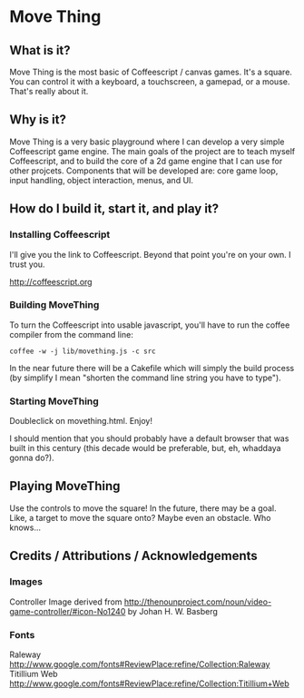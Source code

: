 # Move Thing

## What is it?

Move Thing is the most basic of Coffeescript / canvas games. It's a square. You can control it with a keyboard, a touchscreen, a gamepad, or a mouse. That's really about it.

## Why is it?

Move Thing is a very basic playground where I can develop a very simple Coffeescript game engine. The main goals of the project are to teach myself Coffeescript, and to build the core of a 2d game engine that I can use for other projcets. Components that will be developed are: core game loop, input handling, object interaction, menus, and UI.

## How do I build it, start it, and play it?

### Installing Coffeescript

I'll give you the link to Coffeescript. Beyond that point you're on your own. I trust you.

http://coffeescript.org

### Building MoveThing
To turn the Coffeescript into usable javascript, you'll have to run the coffee compiler from the command line:

    coffee -w -j lib/movething.js -c src

In the near future there will be a Cakefile which will simply the build process (by simplify I mean "shorten the command line string you have to type").

### Starting MoveThing

Doubleclick on movething.html. Enjoy!

I should mention that you should probably have a default browser that was built in this century (this decade would be preferable, but, eh, whaddaya gonna do?).

## Playing MoveThing

Use the controls to move the square! In the future, there may be a goal. Like, a target to move the square onto? Maybe even an obstacle. Who knows...

## Credits / Attributions / Acknowledgements

### Images

Controller Image derived from http://thenounproject.com/noun/video-game-controller/#icon-No1240 by Johan H. W. Basberg

### Fonts

Raleway http://www.google.com/fonts#ReviewPlace:refine/Collection:Raleway
Titillium Web http://www.google.com/fonts#ReviewPlace:refine/Collection:Titillium+Web